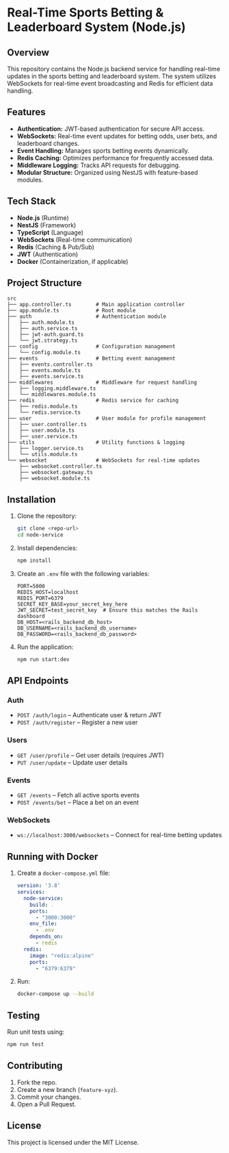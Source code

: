
# Real-Time Sports Betting & Leaderboard System (Node.js)

## Overview

This repository contains the Node.js backend service for handling real-time updates in the sports betting and leaderboard system. The system utilizes WebSockets for real-time event broadcasting and Redis for efficient data handling.

## Features

- **Authentication:** JWT-based authentication for secure API access.
- **WebSockets:** Real-time event updates for betting odds, user bets, and leaderboard changes.
- **Event Handling:** Manages sports betting events dynamically.
- **Redis Caching:** Optimizes performance for frequently accessed data.
- **Middleware Logging:** Tracks API requests for debugging.
- **Modular Structure:** Organized using NestJS with feature-based modules.

## Tech Stack

- **Node.js** (Runtime)
- **NestJS** (Framework)
- **TypeScript** (Language)
- **WebSockets** (Real-time communication)
- **Redis** (Caching & Pub/Sub)
- **JWT** (Authentication)
- **Docker** (Containerization, if applicable)

## Project Structure

```
src
├── app.controller.ts        # Main application controller
├── app.module.ts            # Root module
├── auth                     # Authentication module
│   ├── auth.module.ts
│   ├── auth.service.ts
│   ├── jwt-auth.guard.ts
│   └── jwt.strategy.ts
├── config                   # Configuration management
│   └── config.module.ts
├── events                   # Betting event management
│   ├── events.controller.ts
│   ├── events.module.ts
│   ├── events.service.ts
├── middlewares              # Middleware for request handling
│   ├── logging.middleware.ts
│   └── middlewares.module.ts
├── redis                    # Redis service for caching
│   ├── redis.module.ts
│   └── redis.service.ts
├── user                     # User module for profile management
│   ├── user.controller.ts
│   ├── user.module.ts
│   ├── user.service.ts
├── utils                    # Utility functions & logging
│   ├── logger.service.ts
│   └── utils.module.ts
└── websocket                # WebSockets for real-time updates
    ├── websocket.controller.ts
    ├── websocket.gateway.ts
    ├── websocket.module.ts
```

## Installation

1. Clone the repository:
   ```bash
   git clone <repo-url>
   cd node-service
   ```

2. Install dependencies:
   ```bash
   npm install
   ```

3. Create an `.env` file with the following variables:
   ```
   PORT=5000
   REDIS_HOST=localhost
   REDIS_PORT=6379
   SECRET_KEY_BASE=your_secret_key_here
   JWT_SECRET=test_secret_key  # Ensure this matches the Rails dashboard
   DB_HOST=<rails_backend_db_host>
   DB_USERNAME=<rails_backend_db_username>
   DB_PASSWORD=<rails_backend_db_password>
   ```

4. Run the application:
   ```bash
   npm run start:dev
   ```

## API Endpoints

### Auth

- `POST /auth/login` – Authenticate user & return JWT
- `POST /auth/register` – Register a new user

### Users

- `GET /user/profile` – Get user details (requires JWT)
- `PUT /user/update` – Update user details

### Events

- `GET /events` – Fetch all active sports events
- `POST /events/bet` – Place a bet on an event

### WebSockets

- `ws://localhost:3000/websockets` – Connect for real-time betting updates

## Running with Docker

1. Create a `docker-compose.yml` file:
   ```yaml
   version: '3.8'
   services:
     node-service:
       build: .
       ports:
         - "3000:3000"
       env_file:
         - .env
       depends_on:
         - redis
     redis:
       image: "redis:alpine"
       ports:
         - "6379:6379"
   ```

2. Run:
   ```bash
   docker-compose up --build
   ```

## Testing

Run unit tests using:
```bash
npm run test
```

## Contributing

1. Fork the repo.
2. Create a new branch (`feature-xyz`).
3. Commit your changes.
4. Open a Pull Request.

## License

This project is licensed under the MIT License.
